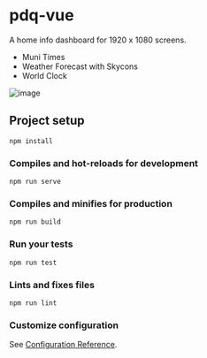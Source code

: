 # pdq-vue

A home info dashboard for 1920 x 1080 screens.

- Muni Times
- Weather Forecast with Skycons
- World Clock

![image](https://user-images.githubusercontent.com/67282/51092349-08d9fa80-174b-11e9-8105-0d7c72c90ef5.png)

## Project setup
```
npm install
```

### Compiles and hot-reloads for development
```
npm run serve
```

### Compiles and minifies for production
```
npm run build
```

### Run your tests
```
npm run test
```

### Lints and fixes files
```
npm run lint
```

### Customize configuration
See [Configuration Reference](https://cli.vuejs.org/config/).
